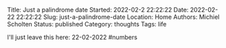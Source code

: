 Title: Just a palindrome date
Started: 2022-02-2 22:22:22
Date: 2022-02-22 22:22:22
Slug: just-a-palindrome-date
Location: Home
Authors: Michiel Scholten
Status: published
Category: thoughts
Tags: life

I'll just leave this here: 22-02-2022 #numbers
